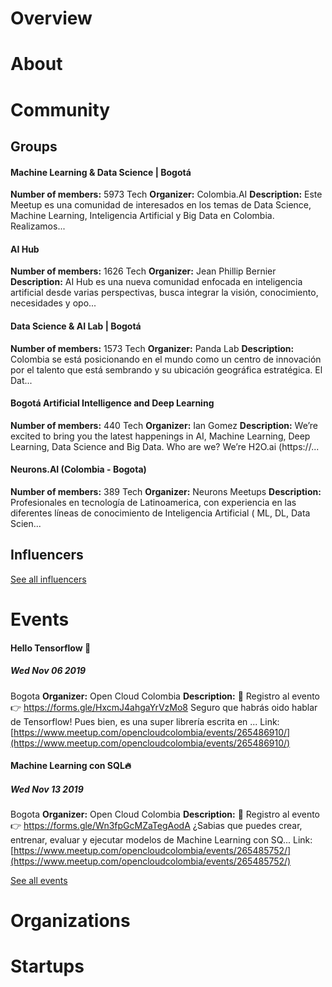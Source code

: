 <!-- TITLE: Bogota AI -->
<!-- SUBTITLE: ECOSYSTEM -->




<div class=CityPageSpecific>

# Overview
<div class=overview>

</div>

# About
<div class=status>

</div>

</div>

# Community

## Groups
<div class=groups>

#### Machine Learning & Data Science | Bogotá
**Number of members:** 5973
Tech
**Organizer:** Colombia.AI
**Description:** Este Meetup es una comunidad de interesados en los temas de Data Science, Machine Learning, Inteligencia Artificial y Big Data en Colombia. Realizamos...

#### AI Hub
**Number of members:** 1626
Tech
**Organizer:** Jean Phillip Bernier
**Description:** AI Hub es una nueva comunidad enfocada en inteligencia artificial desde varias perspectivas, busca integrar la visión, conocimiento, necesidades y opo...

#### Data Science & AI Lab | Bogotá
**Number of members:** 1573
Tech
**Organizer:** Panda Lab
**Description:** Colombia se está posicionando en el mundo como un centro de innovación por el talento que está sembrando y su ubicación geográfica estratégica. El Dat...

#### Bogotá Artificial Intelligence and Deep Learning
**Number of members:** 440
Tech
**Organizer:** Ian Gomez
**Description:** We’re excited to bring you the latest happenings in AI, Machine Learning, Deep Learning, Data Science and Big Data. Who are we? We’re H2O.ai (https://...

#### Neurons.AI (Colombia - Bogota)
**Number of members:** 389
Tech
**Organizer:** Neurons Meetups
**Description:** Profesionales en tecnología de Latinoamerica, con experiencia en las diferentes líneas de conocimiento de Inteligencia Artificial ( ML, DL, Data Scien...


</div>

## Influencers
<div class=influencers>


</div>

[See all influencers](./community)
# Events
<div class=events>

#### Hello Tensorflow 🚀
##### Wed Nov 06 2019
Bogota
**Organizer:** Open Cloud Colombia
**Description:** 📝 Registro al evento 👉 https://forms.gle/HxcmJ4ahgaYrVzMo8 Seguro que habrás oido hablar de Tensorflow! Pues bien, es una super librería escrita en ...
Link: [https://www.meetup.com/opencloudcolombia/events/265486910/](https://www.meetup.com/opencloudcolombia/events/265486910/)

#### Machine Learning con SQL🔥
##### Wed Nov 13 2019
Bogota
**Organizer:** Open Cloud Colombia
**Description:** 📝 Registro al evento 👉 https://forms.gle/Wn3fpGcMZaTegAodA ¿Sabias que puedes crear, entrenar, evaluar y ejecutar modelos de Machine Learning con SQ...
Link: [https://www.meetup.com/opencloudcolombia/events/265485752/](https://www.meetup.com/opencloudcolombia/events/265485752/)


</div>

[See all events](./events)
# Organizations
<div class=organizations>


</div>

# Startups
<div class=startups>



</div>





